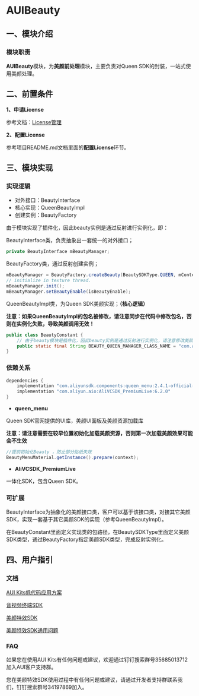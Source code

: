 # **AUIBeauty**

## **一、模块介绍**

### **模块职责**

**AUIBeauty**模块，为**美颜前处理**模块，主要负责对Queen SDK的封装，一站式使用美颜处理。

## **二、前置条件**

**1、申请License**

参考文档：[License管理](https://help.aliyun.com/document_detail/2391301.html)

**2、配置License**

参考项目README.md文档里面的**配置License**环节。

## **三、模块实现**

### **实现逻辑**

* 对外接口：BeautyInterface
* 核心实现：QueenBeautyImpl
* 创建实例：BeautyFactory

由于模块实现了插件化，因此beauty实例是通过反射进行实例化，即：

BeautyInterface类，负责抽象出一套统一的对外接口；

```java
private BeautyInterface mBeautyManager;
```

BeautyFactory类，通过反射创建实例；

```java
mBeautyManager = BeautyFactory.createBeauty(BeautySDKType.QUEEN, mContext);
// initialize in texture thread.
mBeautyManager.init();
mBeautyManager.setBeautyEnable(isBeautyEnable);
```

QueenBeautyImpl类，为Queen SDK美颜实现；**（核心逻辑）**

**注意：如果QueenBeautyImpl的包名被修改，请注意同步在代码中修改包名，否则在实例化失败，导致美颜调用无效！**

```java
public class BeautyConstant {
    // 由于beauty模块是插件化，因此beauty实例是通过反射进行实例化，请注意修改美颜具体实现（impl）类名，以免出现美颜初始化失败导致美颜失效的问题
    public static final String BEAUTY_QUEEN_MANAGER_CLASS_NAME = "com.alivc.auibeauty.queenbeauty.QueenBeautyImpl";
}
```

### **依赖关系**

```groovy
dependencies {
    implementation "com.aliyunsdk.components:queen_menu:2.4.1-official-menu-ultimate-tiny"
    implementation "com.aliyun.aio:AliVCSDK_PremiumLive:6.2.0"
}
```

* **queen_menu**

Queen SDK官网提供的UI库，美颜UI面板及美颜资源加载库

**注意：请注意需要在较早位置初始化加载美颜资源，否则第一次加载美颜效果可能会不生效**

```java
//提前初始化Beauty ，防止部分贴纸失效
BeautyMenuMaterial.getInstance().prepare(context);
```

* **AliVCSDK_PremiumLive**

一体化SDK，包含Queen SDK。

### **可扩展**

BeautyInterface为抽象化的美颜接口类，客户可以基于该接口类，对接其它美颜SDK，实现一套基于其它美颜SDK的实现（参考QueenBeautyImpl）。

在BeautyConstant里面定义实现类的包路径，在BeautySDKType里面定义美颜SDK类型，通过BeautyFactory指定美颜SDK类型，完成反射实例化。

## 四、用户指引

### **文档**

[AUI Kits低代码应用方案](https://help.aliyun.com/document_detail/2391314.html)

[音视频终端SDK](https://help.aliyun.com/product/261167.html)

[美颜特效SDK](https://help.aliyun.com/document_detail/2392303.html)

[美颜特效SDK通用问题](https://help.aliyun.com/document_detail/2400372.html)

### **FAQ**

如果您在使用AUI Kits有任何问题或建议，欢迎通过钉钉搜索群号35685013712加入AUI客户支持群。

您在美颜特效SDK使用过程中有任何问题或建议，请通过开发者支持群联系我们，钉钉搜索群号34197869加入。